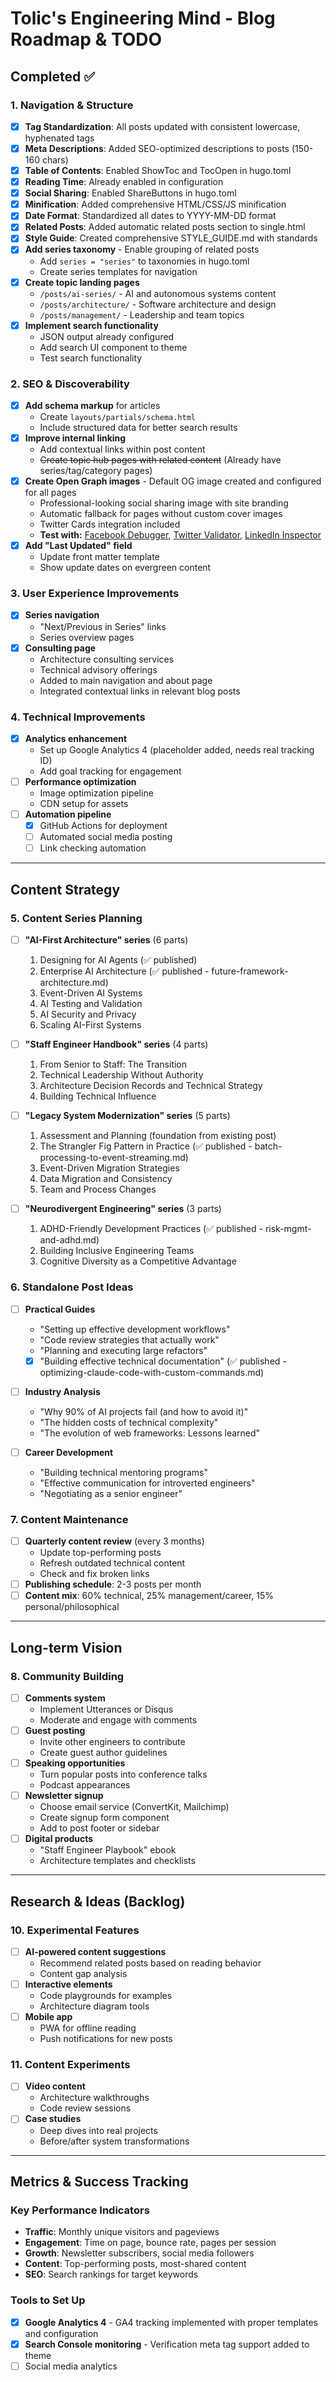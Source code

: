 # Tolic's Engineering Mind - Blog Roadmap & TODO

## Completed ✅

### 1. Navigation & Structure
- [x] **Tag Standardization**: All posts updated with consistent lowercase, hyphenated tags
- [x] **Meta Descriptions**: Added SEO-optimized descriptions to posts (150-160 chars)
- [x] **Table of Contents**: Enabled ShowToc and TocOpen in hugo.toml
- [x] **Reading Time**: Already enabled in configuration
- [x] **Social Sharing**: Enabled ShareButtons in hugo.toml
- [x] **Minification**: Added comprehensive HTML/CSS/JS minification
- [x] **Date Format**: Standardized all dates to YYYY-MM-DD format
- [x] **Related Posts**: Added automatic related posts section to single.html
- [x] **Style Guide**: Created comprehensive STYLE_GUIDE.md with standards
- [x] **Add series taxonomy** - Enable grouping of related posts
  - Add `series = "series"` to taxonomies in hugo.toml
  - Create series templates for navigation
- [x] **Create topic landing pages**
  - `/posts/ai-series/` - AI and autonomous systems content
  - `/posts/architecture/` - Software architecture and design
  - `/posts/management/` - Leadership and team topics
- [x] **Implement search functionality**
  - JSON output already configured
  - Add search UI component to theme
  - Test search functionality

### 2. SEO & Discoverability
- [x] **Add schema markup** for articles
  - Create `layouts/partials/schema.html`
  - Include structured data for better search results
- [x] **Improve internal linking**
  - Add contextual links within post content
  - ~~Create topic hub pages with related content~~ (Already have series/tag/category pages)
- [x] **Create Open Graph images** - Default OG image created and configured for all pages
  - Professional-looking social sharing image with site branding
  - Automatic fallback for pages without custom cover images
  - Twitter Cards integration included
  - **Test with:** [Facebook Debugger](https://developers.facebook.com/tools/debug), [Twitter Validator](https://cards-dev.twitter.com/validator), [LinkedIn Inspector](https://linkedin.com/post-inspector)
- [x] **Add "Last Updated" field**
  - Update front matter template
  - Show update dates on evergreen content

### 3. User Experience Improvements
- [x] **Series navigation**
  - "Next/Previous in Series" links
  - Series overview pages
- [x] **Consulting page**
  - Architecture consulting services
  - Technical advisory offerings
  - Added to main navigation and about page
  - Integrated contextual links in relevant blog posts

### 4. Technical Improvements
- [x] **Analytics enhancement**
  - Set up Google Analytics 4 (placeholder added, needs real tracking ID)
  - Add goal tracking for engagement
- [ ] **Performance optimization**
  - Image optimization pipeline
  - CDN setup for assets
- [ ] **Automation pipeline**
  - [x] GitHub Actions for deployment
  - [ ] Automated social media posting
  - [ ] Link checking automation

---

## Content Strategy

### 5. Content Series Planning
- [ ] **"AI-First Architecture" series** (6 parts)
  1. Designing for AI Agents (✅ published)
  2. Enterprise AI Architecture (✅ published - future-framework-architecture.md)
  3. Event-Driven AI Systems
  4. AI Testing and Validation
  5. AI Security and Privacy
  6. Scaling AI-First Systems

- [ ] **"Staff Engineer Handbook" series** (4 parts)
  1. From Senior to Staff: The Transition
  2. Technical Leadership Without Authority
  3. Architecture Decision Records and Technical Strategy
  4. Building Technical Influence

- [ ] **"Legacy System Modernization" series** (5 parts)
  1. Assessment and Planning (foundation from existing post)
  2. The Strangler Fig Pattern in Practice (✅ published - batch-processing-to-event-streaming.md)
  3. Event-Driven Migration Strategies
  4. Data Migration and Consistency
  5. Team and Process Changes

- [ ] **"Neurodivergent Engineering" series** (3 parts)
  1. ADHD-Friendly Development Practices (✅ published - risk-mgmt-and-adhd.md)
  2. Building Inclusive Engineering Teams
  3. Cognitive Diversity as a Competitive Advantage

### 6. Standalone Post Ideas
- [ ] **Practical Guides**
  - "Setting up effective development workflows"
  - "Code review strategies that actually work"
  - "Planning and executing large refactors"
  - [x] "Building effective technical documentation" (✅ published - optimizing-claude-code-with-custom-commands.md)

- [ ] **Industry Analysis**
  - "Why 90% of AI projects fail (and how to avoid it)"
  - "The hidden costs of technical complexity"
  - "The evolution of web frameworks: Lessons learned"

- [ ] **Career Development**
  - "Building technical mentoring programs"
  - "Effective communication for introverted engineers"
  - "Negotiating as a senior engineer"

### 7. Content Maintenance
- [ ] **Quarterly content review** (every 3 months)
  - Update top-performing posts
  - Refresh outdated technical content
  - Check and fix broken links
- [ ] **Publishing schedule**: 2-3 posts per month
- [ ] **Content mix**: 60% technical, 25% management/career, 15% personal/philosophical

---

## Long-term Vision

### 8. Community Building
- [ ] **Comments system**
  - Implement Utterances or Disqus
  - Moderate and engage with comments
- [ ] **Guest posting**
  - Invite other engineers to contribute
  - Create guest author guidelines
- [ ] **Speaking opportunities**
  - Turn popular posts into conference talks
  - Podcast appearances
- [ ] **Newsletter signup**
  - Choose email service (ConvertKit, Mailchimp)
  - Create signup form component
  - Add to post footer or sidebar
- [ ] **Digital products**
  - "Staff Engineer Playbook" ebook
  - Architecture templates and checklists

---

## Research & Ideas (Backlog)

### 10. Experimental Features
- [ ] **AI-powered content suggestions**
  - Recommend related posts based on reading behavior
  - Content gap analysis
- [ ] **Interactive elements**
  - Code playgrounds for examples
  - Architecture diagram tools
- [ ] **Mobile app**
  - PWA for offline reading
  - Push notifications for new posts

### 11. Content Experiments
- [ ] **Video content**
  - Architecture walkthroughs
  - Code review sessions
- [ ] **Case studies**
  - Deep dives into real projects
  - Before/after system transformations

---

## Metrics & Success Tracking

### Key Performance Indicators
- **Traffic**: Monthly unique visitors and pageviews
- **Engagement**: Time on page, bounce rate, pages per session
- **Growth**: Newsletter subscribers, social media followers
- **Content**: Top-performing posts, most-shared content
- **SEO**: Search rankings for target keywords

### Tools to Set Up
- [x] **Google Analytics 4** - GA4 tracking implemented with proper templates and configuration
- [x] **Search Console monitoring** - Verification meta tag support added to theme
- [ ] Social media analytics
